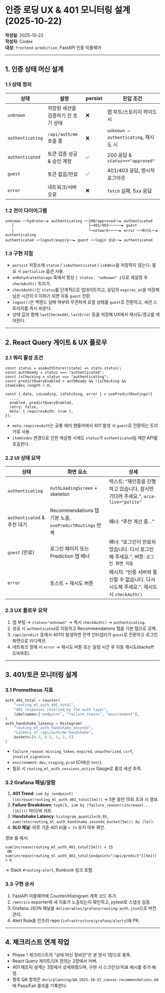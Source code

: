 # 인증 로딩 UX & 401 모니터링 설계 (2025-10-22)

**작성일**: 2025-10-22  
**작성자**: Codex  
**대상**: `frontend-prediction`, FastAPI 인증 미들웨어

---

## 1. 인증 상태 머신 설계

### 1.1 상태 정의
| 상태 | 설명 | persist | 진입 조건 |
| --- | --- | --- | --- |
| `unknown` | 저장된 세션을 검증하기 전 초기 상태 | ❌ | 앱 부트/스토리지 하이드 시 |
| `authenticating` | `/api/auth/me` 호출 중 | ❌ | `unknown → authenticating`, 재시도 시 |
| `authenticated` | 토큰 검증 성공 & 승인 계정 | ✅ | 200 응답 & `status==="approved"` |
| `guest` | 토큰 없음/만료 | ✅ | 401/403 응답, 명시적 로그아웃 |
| `error` | 네트워크/서버 오류 | ❌ | `fetch` 실패, 5xx 응답 |

### 1.2 전이 다이어그램
```
unknown ──hydrate──► authenticating ──200/approved──► authenticated
   │                                  ├─401/403──────► guest
   │                                  └─network─────► error ──재시도──► authenticating
authenticated ──logout/expiry──► guest ──login 성공──► authenticated
```

### 1.3 구현 지침
- `persist` 저장소에 `status` / `isAuthenticated` / `isAdmin`을 저장하지 않는다. 필요 시 `partialize` 옵션 사용.
- `onRehydrateStorage` 훅에서 항상 `{ status: "unknown" }`으로 재설정 후 `checkAuth()` 트리거.
- `checkAuth()`는 `status`를 단계적으로 업데이트하고, 응답의 `expires_at`을 저장해 남은 시간이 0 이하가 되면 자동 `guest` 전환.
- `logout()`은 백엔드 실패 여부와 무관하게 로컬 상태를 `guest`로 전환하고, 세션 스토리지를 즉시 비운다.
- 상태 값과 함께 `lastCheckedAt`, `lastError` 등을 저장해 UX에서 재시도/경고를 제어한다.

---

## 2. React Query 게이트 & UX 플로우

### 2.1 쿼리 활성 조건
```tsx
const status = useAuthStore((state) => state.status);
const authReady = status === "authenticated";
const isChecking = status === "authenticating";
const predictQueryEnabled = authReady && !isChecking && itemCodes.length > 0;

const { data, isLoading, isFetching, error } = usePredictRoutings({
  ...,
  enabled: predictQueryEnabled,
  retry: false,
  meta: { requiresAuth: true },
});
```
- `meta.requiresAuth`는 공통 에러 핸들러에서 401 발생 시 `guest`로 전환하는 트리거로 사용.
- `itemCodes` 변경으로 인한 재실행 시에도 `status`가 `authenticated`일 때만 API를 호출한다.

### 2.2 UI 상태 요약
| 상태 | 화면 요소 | 상세 |
| --- | --- | --- |
| `authenticating` | `AuthLoadingScreen` + skeleton | 텍스트: “재인증을 진행하고 있습니다. 잠시만 기다려 주세요.”, `aria-live="polite"` |
| `authenticated` & 추천 대기 | Recommendations 탭 기본 노출, `usePredictRoutings` 반복 | 배너: “추천 계산 중…” |
| `guest` (만료) | 로그인 페이지 또는 Prediction 탭 배너 | 배너: “로그인이 만료되었습니다. 다시 로그인해 주세요.”, 버튼: `로그인 화면 이동` |
| `error` | 토스트 + 재시도 버튼 | 메시지: “인증 서버와 통신할 수 없습니다. 다시 시도해 주세요.”, 재시도 시 `checkAuth()` |

### 2.3 UX 플로우 요약
1. 앱 부팅 → `status="unknown"` → 즉시 `checkAuth()` → `authenticating`.
2. 성공 시 `authenticated`로 이동하고 Recommendations 탭을 기본 탭으로 강제.
3. `/api/predict` 등에서 401이 발생하면 전역 인터셉터가 `guest`로 전환하고 로그인 화면으로 리디렉션.
4. 네트워크 장애 시 `error` → 재시도 버튼 또는 일정 시간 후 자동 재시도(backoff 2/4/8초).

---

## 3. 401/토큰 모니터링 설계

### 3.1 Prometheus 지표
```python
auth_401_total = Counter(
    "routing_ml_auth_401_total",
    "401 responses resolved by the auth layer",
    labelnames=["endpoint", "failure_reason", "environment"],
)
auth_handshake_latency = Histogram(
    "routing_ml_auth_handshake_seconds",
    "Latency of /api/auth/me handshake",
    buckets=[0.2, 0.5, 1, 2, 5]
)
```
- `failure_reason`: `missing_token`, `expired`, `unauthorized`, `csrf`, `invalid_signature`.
- `environment`: `dev`, `staging`, `prod` (CI에선 `test`).
- 필요 시 `routing_ml_auth_sessions_active` Gauge로 활성 세션 추적.

### 3.2 Grafana 패널/알람
1. **401 Trend**: `sum by (endpoint)(increase(routing_ml_auth_401_total[5m]))` → 5분 동안 15회 초과 시 경보.
2. **Failure Breakdown**: `topk(5, sum by (failure_reason)(increase(...[1h])))` 파이/바 차트.
3. **Handshake Latency**: `histogram_quantile(0.95, sum(rate(routing_ml_auth_handshake_seconds_bucket[5m])) by (le))`.
4. **SLO 패널**: 하루 기준 401 비율 `< 1%` 유지 여부 확인.

경보 룰 예시:
```
sum(increase(routing_ml_auth_401_total[5m])) > 15
 OR
sum(increase(routing_ml_auth_401_total{endpoint="/api/predict"}[5m])) > 6
```
→ Slack `#routing-alert`, Runbook 링크 포함.

### 3.3 구현 순서
1. FastAPI 미들웨어에 Counter/Histogram 계측 코드 추가.
2. `/metrics` exporter에 새 지표가 노출되는지 확인하고, pytest로 스냅샷 검증.
3. Grafana JSON 패널을 `deliverables/grafana/routing-auth.json`으로 버전 관리.
4. Alert Rule을 인프라 repo (`infrastructure/grafana/alerts`)에 PR.

---

## 4. 체크리스트 연계 작업
- Phase 1 체크리스트의 “상태 머신 정비안”은 본 문서 1장으로 충족.
- React Query 게이트/UX 정의는 2장에서 커버.
- 401 메트릭 설계는 3장에서 상세화했으며, 구현 시 스크린샷/지표 예시를 추가 예정.
- 향후 QA 항목은 `docs/planning/QA_2025-10-22_canvas-recommendations.md`에 Pass/Fail 결과를 기록한다.
